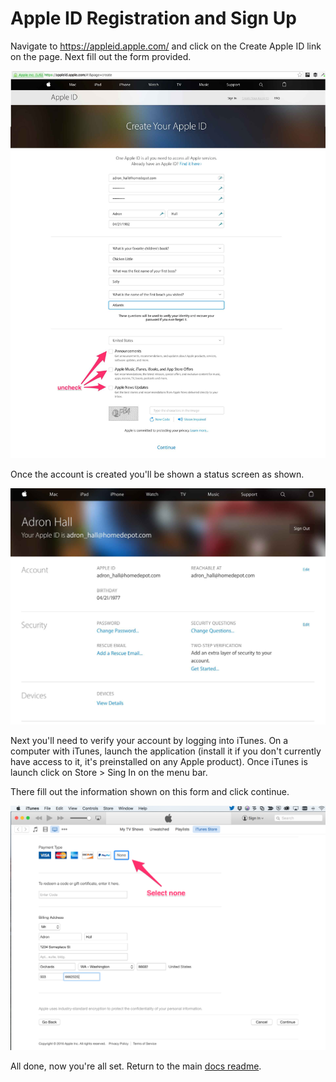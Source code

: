 # Apple ID Registration and Sign Up

Navigate to https://appleid.apple.com/ and click on the Create Apple ID link on the page. Next fill out the form provided.

[![Create Apple ID](01-apple-id-create-account.jpg)](01-apple-id-create-account.jpg)

Once the account is created you'll be shown a status screen as shown.

[![Create Apple ID Finished Screen](02-apple-id-create-account.jpg)](02-apple-id-create-account.jpg)

Next you'll need to verify your account by logging into iTunes. On a computer with iTunes, launch the application (install it if you don't currently have access to it, it's preinstalled on any Apple product). Once iTunes is launch click on Store > Sing In on the menu bar.

There fill out the information shown on this form and click continue.

[![Apple ID Verification with iTunes](03-apple-id-create-account.png)](03-apple-id-create-account.png)

All done, now you're all set. Return to the main [docs readme](../README.md).

